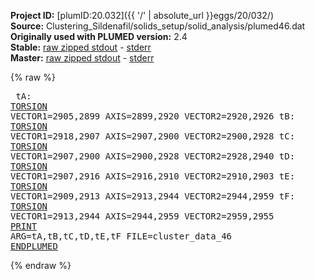 **Project ID:** [plumID:20.032]({{ '/' | absolute_url }}eggs/20/032/)  
**Source:** Clustering_Sildenafil/solids_setup/solid_analysis/plumed46.dat  
**Originally used with PLUMED version:** 2.4  
**Stable:** [raw zipped stdout](plumed46.dat.plumed.stdout.txt.zip) - [stderr](plumed46.dat.plumed.stderr)  
**Master:** [raw zipped stdout](plumed46.dat.plumed_master.stdout.txt.zip) - [stderr](plumed46.dat.plumed_master.stderr)  

{% raw %}<pre>
tA: <a href="https://plumed.github.io/doc-master/user-doc/html/_t_o_r_s_i_o_n.html">TORSION</a> VECTOR1=2905,2899 AXIS=2899,2920 VECTOR2=2920,2926
tB: <a href="https://plumed.github.io/doc-master/user-doc/html/_t_o_r_s_i_o_n.html">TORSION</a> VECTOR1=2918,2907 AXIS=2907,2900 VECTOR2=2900,2928
tC: <a href="https://plumed.github.io/doc-master/user-doc/html/_t_o_r_s_i_o_n.html">TORSION</a> VECTOR1=2907,2900 AXIS=2900,2928 VECTOR2=2928,2940
tD: <a href="https://plumed.github.io/doc-master/user-doc/html/_t_o_r_s_i_o_n.html">TORSION</a> VECTOR1=2907,2916 AXIS=2916,2910 VECTOR2=2910,2903
tE: <a href="https://plumed.github.io/doc-master/user-doc/html/_t_o_r_s_i_o_n.html">TORSION</a> VECTOR1=2909,2913 AXIS=2913,2944 VECTOR2=2944,2959
tF: <a href="https://plumed.github.io/doc-master/user-doc/html/_t_o_r_s_i_o_n.html">TORSION</a> VECTOR1=2913,2944 AXIS=2944,2959 VECTOR2=2959,2955
<a href="https://plumed.github.io/doc-master/user-doc/html/_p_r_i_n_t.html">PRINT</a> ARG=tA,tB,tC,tD,tE,tF FILE=cluster_data_46
<a href="https://plumed.github.io/doc-master/user-doc/html/_e_n_d_p_l_u_m_e_d.html">ENDPLUMED</a>
</pre>{% endraw %}
